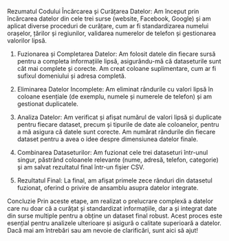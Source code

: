 Rezumatul Codului
Încărcarea și Curățarea Datelor: Am început prin încărcarea datelor din cele trei surse (website, Facebook, Google) și am aplicat diverse proceduri de curățare, cum ar fi standardizarea numelui orașelor, țărilor și regiunilor, validarea numerelor de telefon și gestionarea valorilor lipsă.

1) Fuzionarea și Completarea Datelor: Am folosit datele din fiecare sursă pentru a completa informațiile lipsă, asigurându-mă că dataseturile sunt cât mai complete și corecte. Am creat coloane suplimentare, cum ar fi sufixul domeniului și adresa completă.

2) Eliminarea Datelor Incomplete: Am eliminat rândurile cu valori lipsă în coloane esențiale (de exemplu, numele și numerele de telefon) și am gestionat duplicatele.

3) Analiza Datelor: Am verificat și afișat numărul de valori lipsă și duplicate pentru fiecare dataset, precum și tipurile de date ale coloanelor, pentru a mă asigura că datele sunt corecte. Am numărat rândurile din fiecare dataset pentru a avea o idee despre dimensiunea datelor finale.

4) Combinarea Dataseturilor: Am fuzionat cele trei dataseturi într-unul singur, păstrând coloanele relevante (nume, adresă, telefon, categorie) și am salvat rezultatul final într-un fișier CSV.

5) Rezultatul Final: La final, am afișat primele zece rânduri din datasetul fuzionat, oferind o privire de ansamblu asupra datelor integrate.

Concluzie
Prin aceste etape, am realizat o prelucrare complexă a datelor care nu doar că a curățat și standardizat informațiile, dar a și integrat date din surse multiple pentru a obține un dataset final robust. Acest proces este esențial pentru analizele ulterioare și asigură o calitate superioară a datelor. Dacă mai am întrebări sau am nevoie de clarificări, sunt aici să ajut!
